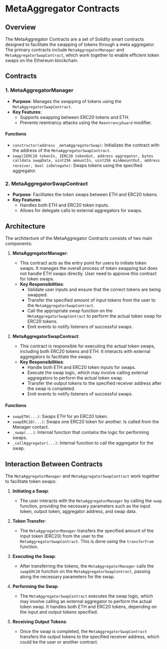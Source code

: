 # MetaAggregator Contracts

## Overview

The MetaAggregator Contracts are a set of Solidity smart contracts designed to facilitate the swapping of tokens through a meta aggregator. The primary contracts include `MetaAggregatorManager` and `MetaAggregatorSwapContract`, which work together to enable efficient token swaps on the Ethereum blockchain.

## Contracts

### 1. MetaAggregatorManager

- **Purpose**: Manages the swapping of tokens using the `MetaAggregatorSwapContract`.
- **Key Features**:
  - Supports swapping between ERC20 tokens and ETH.
  - Prevents reentrancy attacks using the `ReentrancyGuard` modifier.
  
#### Functions

- `constructor(address _metaAggregatorSwap)`: Initializes the contract with the address of the `MetaAggregatorSwapContract`.
- `swap(IERC20 tokenIn, IERC20 tokenOut, address aggregator, bytes calldata swapData, uint256 amountIn, uint256 minAmountOut, address receiver, bool isDelegate)`: Swaps tokens using the specified aggregator.

### 2. MetaAggregatorSwapContract

- **Purpose**: Facilitates the token swaps between ETH and ERC20 tokens.
- **Key Features**:
  - Handles both ETH and ERC20 token inputs.
  - Allows for delegate calls to external aggregators for swaps.

## Architecture

The architecture of the MetaAggregator Contracts consists of two main components:

1. **MetaAggregatorManager**:
   - This contract acts as the entry point for users to initiate token swaps. It manages the overall process of token swapping but does not handle ETH swaps directly. User need to approve this contract for token swaps.
   - **Key Responsibilities**:
     - Validate user inputs and ensure that the correct tokens are being swapped.
     - Transfer the specified amount of input tokens from the user to the `MetaAggregatorSwapContract`.
     - Call the appropriate swap function on the `MetaAggregatorSwapContract` to perform the actual token swap for ERC20 tokens.
     - Emit events to notify listeners of successful swaps.

2. **MetaAggregatorSwapContract**:
   - This contract is responsible for executing the actual token swaps, including both ERC20 tokens and ETH. It interacts with external aggregators to facilitate the swaps.
   - **Key Responsibilities**:
     - Handle both ETH and ERC20 token inputs for swaps.
     - Execute the swap logic, which may involve calling external aggregators to perform the actual token swap.
     - Transfer the output tokens to the specified receiver address after the swap is completed.
     - Emit events to notify listeners of successful swaps.

#### Functions

- `swapETH(...)`: Swaps ETH for an ERC20 token.
- `swapERC20(...)`: Swaps one ERC20 token for another. Is called from the Manager contact.
- `_swap(...)`: Internal function that contains the logic for performing swaps.
- `_callAggregator(...)`: Internal function to call the aggregator for the swap.

## Interaction Between Contracts

The `MetaAggregatorManager` and `MetaAggregatorSwapContract` work together to facilitate token swaps:

1. **Initiating a Swap**:
   - The user interacts with the `MetaAggregatorManager` by calling the `swap` function, providing the necessary parameters such as the input token, output token, aggregator address, and swap data.

2. **Token Transfer**:
   - The `MetaAggregatorManager` transfers the specified amount of the input token (ERC20) from the user to the `MetaAggregatorSwapContract`. This is done using the `transferFrom` function.

3. **Executing the Swap**:
   - After transferring the tokens, the `MetaAggregatorManager` calls the `swapERC20` function on the `MetaAggregatorSwapContract`, passing along the necessary parameters for the swap.

4. **Performing the Swap**:
   - The `MetaAggregatorSwapContract` executes the swap logic, which may involve calling an external aggregator to perform the actual token swap. It handles both ETH and ERC20 tokens, depending on the input and output tokens specified.

5. **Receiving Output Tokens**:
   - Once the swap is completed, the `MetaAggregatorSwapContract` transfers the output tokens to the specified receiver address, which could be the user or another contract.


